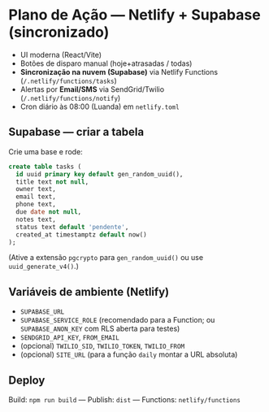 # Plano de Ação — Netlify + Supabase (sincronizado)
- UI moderna (React/Vite)
- Botões de disparo manual (hoje+atrasadas / todas)
- **Sincronização na nuvem (Supabase)** via Netlify Functions (`/.netlify/functions/tasks`)
- Alertas por **Email/SMS** via SendGrid/Twilio (`/.netlify/functions/notify`)
- Cron diário às 08:00 (Luanda) em `netlify.toml`

## Supabase — criar a tabela
Crie uma base e rode:
```sql
create table tasks (
  id uuid primary key default gen_random_uuid(),
  title text not null,
  owner text,
  email text,
  phone text,
  due date not null,
  notes text,
  status text default 'pendente',
  created_at timestamptz default now()
);
```
(Ative a extensão `pgcrypto` para `gen_random_uuid()` ou use `uuid_generate_v4()`.)

## Variáveis de ambiente (Netlify)
- `SUPABASE_URL`
- `SUPABASE_SERVICE_ROLE` (recomendado para a Function; ou `SUPABASE_ANON_KEY` com RLS aberta para testes)
- `SENDGRID_API_KEY`, `FROM_EMAIL`
- (opcional) `TWILIO_SID`, `TWILIO_TOKEN`, `TWILIO_FROM`
- (opcional) `SITE_URL` (para a função `daily` montar a URL absoluta)

## Deploy
Build: `npm run build` — Publish: `dist` — Functions: `netlify/functions`
